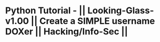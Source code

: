 # Python Tutorial - || Looking-Glass-v1.00 || Create a SIMPLE username DOXer || Hacking/Info-Sec ||
